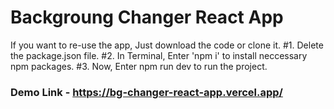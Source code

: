 # Backgroung Changer React App

If you want to re-use the app, Just download the code or clone it.
#1. Delete the package.json file.
#2. In Terminal, Enter 'npm i' to install neccessary npm packages.
#3. Now, Enter npm run dev to run the project. 

### Demo Link - https://bg-changer-react-app.vercel.app/
